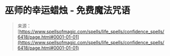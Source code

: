 <!--yml

category: 未分类

date: 2024-06-12 18:41:05

-->

# 巫师的幸运蜡烛 - 免费魔法咒语

> 来源：[https://www.spellsofmagic.com/spells/life_spells/confidence_spells/6418/page.html#0001-01-01](https://www.spellsofmagic.com/spells/life_spells/confidence_spells/6418/page.html#0001-01-01)
